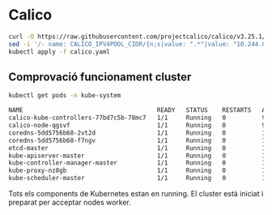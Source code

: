 # Calico

```bash
curl -O https://raw.githubusercontent.com/projectcalico/calico/v3.25.1/manifests/calico.yaml
sed -i '/- name: CALICO_IPV4POOL_CIDR/{n;s|value: ".*"|value: "10.244.0.0/16"|}' calico.yaml
kubectl apply -f calico.yaml
```

## Comprovació funcionament cluster

```bash
kubectl get pods -n kube-system
```
```bash
NAME                                     READY   STATUS    RESTARTS   AGE
calico-kube-controllers-77bd7c5b-78mc7   1/1     Running   0          98s
calico-node-qgsvf                        1/1     Running   0          98s
coredns-5dd5756b68-2vt2d                 1/1     Running   0          13m
coredns-5dd5756b68-f7ngv                 1/1     Running   0          13m
etcd-master                              1/1     Running   0          14m
kube-apiserver-master                    1/1     Running   0          14m
kube-controller-manager-master           1/1     Running   0          14m
kube-proxy-nz8gb                         1/1     Running   0          13m
kube-scheduler-master                    1/1     Running   0          14m
```
Tots els components de Kubernetes estan en running. El cluster està iniciat i preparat per acceptar nodes worker.  

